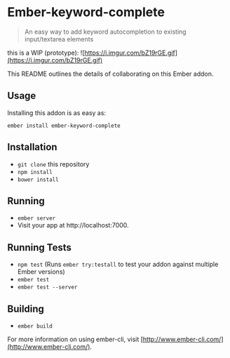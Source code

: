 # Ember-keyword-complete

> An easy way to add keyword autocompletion to existing input/textarea elements

this is a WIP (prototype):
![https://i.imgur.com/bZ19rGE.gif](https://i.imgur.com/bZ19rGE.gif)

This README outlines the details of collaborating on this Ember addon.

## Usage

Installing this addon is as easy as:

```
ember install ember-keyword-complete
```

## Installation

* `git clone` this repository
* `npm install`
* `bower install`

## Running

* `ember server`
* Visit your app at http://localhost:7000.

## Running Tests

* `npm test` (Runs `ember try:testall` to test your addon against multiple Ember versions)
* `ember test`
* `ember test --server`

## Building

* `ember build`

For more information on using ember-cli, visit [http://www.ember-cli.com/](http://www.ember-cli.com/).
